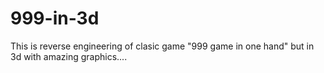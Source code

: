 # 999-in-3d
This is reverse engineering of clasic game "999 game in one hand" but in 3d with amazing graphics....
